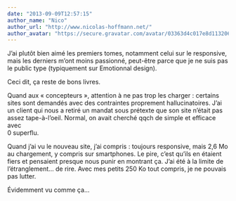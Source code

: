 ```yaml
---
date: "2013-09-09T12:57:15"
author_name: "Nico"
author_url: "http://www.nicolas-hoffmann.net/"
author_avatar: "https://secure.gravatar.com/avatar/03363d4c017e8d11320687f2efa722a0?s=48&d=mm&r=g"
---
```

J’ai plutôt bien aimé les premiers tomes, notamment celui sur le responsive, mais les derniers m’ont moins passionné, peut-être parce que je ne suis pas le public type (typiquement sur Emotionnal design).

Ceci dit, ça reste de bons livres.

Quand aux «&nbsp;concepteurs&nbsp;», attention à ne pas trop les charger : certains sites sont demandés avec des contraintes proprement hallucinatoires. J’ai un client qui nous a retiré un mandat sous prétexte que son site n’était pas assez tape-à-l’oeil. Normal, on avait cherché qqch de simple et efficace avec  
0 superflu.

Quand j’ai vu le nouveau site, j’ai compris : toujours responsive, mais 2,6 Mo au chargement, y compris sur smartphones. Le pire, c’est qu’ils en étaient fiers et pensaient presque nous punir en montrant ça. J’ai été à la limite de l’étranglement… de rire. Avec mes petits 250 Ko tout compris, je ne pouvais pas lutter.

Évidemment vu comme ça…